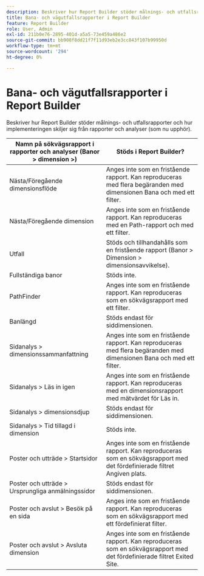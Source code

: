 ```yaml
---
description: Beskriver hur Report Builder stöder målnings- och utfallsrapporter och hur implementeringen skiljer sig från rapporter och analyser.
title: Bana- och vägutfallsrapporter i Report Builder
feature: Report Builder
role: User, Admin
exl-id: 211b0e76-2895-401d-a5a5-73e459a486e2
source-git-commit: bb908f8dd21f7f11d93eb2e3cc843f107b99950d
workflow-type: tm+mt
source-wordcount: '294'
ht-degree: 0%

---
```


# Bana- och vägutfallsrapporter i Report Builder

Beskriver hur Report Builder stöder målnings- och utfallsrapporter och hur implementeringen skiljer sig från rapporter och analyser (som nu upphör).

| Namn på sökvägsrapport i rapporter och analyser (Banor > dimension >) | Stöds i Report Builder? |
|--- |--- |
| Nästa/Föregående dimensionsflöde | Anges inte som en fristående rapport. Kan reproduceras med flera begäranden med dimensionen Bana och med ett filter. |
| Nästa/Föregående dimension | Anges inte som en fristående rapport. Kan reproduceras med en Path-rapport och med ett filter. |
| Utfall | Stöds och tillhandahålls som en fristående rapport (Banor > Dimension > dimensionsavvikelse). |
| Fullständiga banor | Stöds inte. |
| PathFinder | Anges inte som en fristående rapport. Kan reproduceras som en sökvägsrapport med ett filter. |
| Banlängd | Stöds endast för siddimensionen. |
| Sidanalys > dimensionssammanfattning | Anges inte som en fristående rapport. Kan reproduceras med flera begäranden med dimensionen Bana och med ett filter. |
| Sidanalys > Läs in igen | Anges inte som en fristående rapport. Kan reproduceras med en dimensionsrapport med mätvärdet för Läs in. |
| Sidanalys > dimensionsdjup | Stöds endast för siddimensionen. |
| Sidanalys > Tid tillagd i dimension | Stöds inte. |
| Poster och utträde > Startsidor | Anges inte som en fristående rapport. Kan reproduceras som en sökvägsrapport med det fördefinierade filtret Angiven plats. |
| Poster och utträde > Ursprungliga anmälningssidor | Stöds endast för siddimensionen. |
| Poster och avslut > Besök på en sida | Anges inte som en fristående rapport. Kan reproduceras som en sökvägsrapport med ett fördefinierat filter. |
| Poster och avslut > Avsluta dimension | Anges inte som en fristående rapport. Kan reproduceras som en sökvägsrapport med det fördefinierade filtret Exited Site. |
